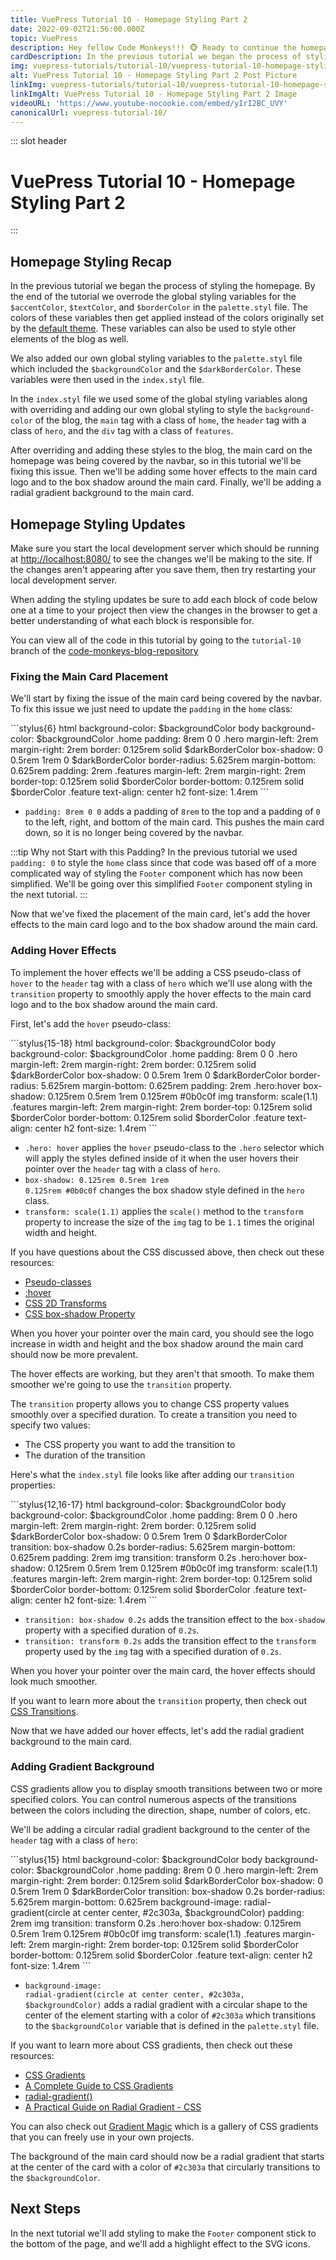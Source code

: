 ```yaml
---
title: VuePress Tutorial 10 - Homepage Styling Part 2
date: 2022-09-02T21:56:00.000Z
topic: VuePress
description: Hey fellow Code Monkeys!!! 🐵 Ready to continue the homepage styling for your VuePress site, then check out VuePress Tutorial 10 - Homepage Styling Part 2! 🍌🐒
cardDescription: In the previous tutorial we began the process of styling the homepage. By the end of the tutorial we overrode the global...
img: vuepress-tutorials/tutorial-10/vuepress-tutorial-10-homepage-styling-part-2-post.png
alt: VuePress Tutorial 10 - Homepage Styling Part 2 Post Picture
linkImg: vuepress-tutorials/tutorial-10/vuepress-tutorial-10-homepage-styling-part-2-post-link.png
linkImgAlt: VuePress Tutorial 10 - Homepage Styling Part 2 Image
videoURL: 'https://www.youtube-nocookie.com/embed/yIrI2BC_UVY'
canonicalUrl: vuepress-tutorial-10/
---
```


::: slot header

# VuePress Tutorial 10 - Homepage Styling Part 2

:::

## Homepage Styling Recap

In the previous tutorial we began the process of styling the homepage. By the end of the tutorial we overrode the global styling variables for the <code class="inline-code-block">&#36;accentColor</code>, <code class="inline-code-block">&#36;textColor</code>, and <code class="inline-code-block">$borderColor</code> in the <code class="inline-code-block">palette.styl</code> file. The colors of these variables then get applied instead of the colors originally set by the [default theme](https://vuepress.vuejs.org/theme/default-theme-config.html). These variables can also be used to style other elements of the blog as well.

We also added our own global styling variables to the <code class="inline-code-block">palette.styl</code> file which included the <code class="inline-code-block">&#36;backgroundColor</code> and the <code class="inline-code-block">$darkBorderColor</code>. These variables were then used in the <code class="inline-code-block">index.styl</code> file.

In the <code class="inline-code-block">index.styl</code> file we used some of the global styling variables along with overriding and adding our own global styling to style the <code class="inline-code-block">background-color</code> of the blog, the <code class="inline-code-block">main</code> tag with a class of <code class="inline-code-block">home</code>, the <code class="inline-code-block">header</code> tag with a class of <code class="inline-code-block">hero</code>, and the <code class="inline-code-block">div</code> tag with a class of <code class="inline-code-block">features</code>.

After overriding and adding these styles to the blog, the main card on the homepage was being covered by the navbar, so in this tutorial we'll be fixing this issue. Then we'll be adding some hover effects to the main card logo and to the box shadow around the main card. Finally, we'll be adding a radial gradient background to the main card.

## Homepage Styling Updates

Make sure you start the local development server which should be running at [http://localhost:8080/](http://localhost:8080/) to see the changes we'll be making to the site. If the changes aren't appearing after you save them, then try restarting your local development server.

When adding the styling updates be sure to add each block of code below one at a time to your project then view the changes in the browser to get a better understanding of what each block is responsible for.

You can view all of the code in this tutorial by going to the <code class="inline-code-block">tutorial-10</code> branch of the [code-monkeys-blog-repository](https://github.com/codemonkeysio/code-monkeys-blog-tutorials/tree/tutorial-10)

### Fixing the Main Card Placement

We'll start by fixing the issue of the main card being covered by the navbar. To fix this issue we just need to update the <code class="inline-code-block">padding</code> in the <code class="inline-code-block">home</code> class:

<code-group>
<code-block title="index.styl">
```stylus{6}
html
  background-color: $backgroundColor
  body
    background-color: $backgroundColor
    .home
      padding: 8rem 0 0
      .hero
        margin-left: 2rem
        margin-right: 2rem
        border: 0.125rem solid $darkBorderColor
        box-shadow: 0 0.5rem 1rem 0 $darkBorderColor
        border-radius: 5.625rem
        margin-bottom: 0.625rem
        padding: 2rem
      .features
        margin-left: 2rem
        margin-right: 2rem
        border-top: 0.125rem solid $borderColor
        border-bottom: 0.125rem solid $borderColor
        .feature
          text-align: center
          h2
            font-size: 1.4rem
```
</code-block>
</code-group>

- <code class="inline-code-block">padding: 8rem 0 0</code> adds a padding of <code class="inline-code-block">8rem</code> to the top and a padding of <code class="inline-code-block">0</code> to the left, right, and bottom of the main card. This pushes the main card down, so it is no longer being covered by the navbar.

:::tip Why not Start with this Padding?
In the previous tutorial we used <code class="inline-code-block">padding: 0</code> to style the <code class="inline-code-block">home</code> class since that code was based off of a more complicated way of styling the <code class="inline-code-block">Footer</code> component which has now been simplified. We'll be going over this simplified <code class="inline-code-block">Footer</code> component styling in the next tutorial.
:::


Now that we've fixed the placement of the main card, let's add the hover effects to the main card logo and to the box shadow around the main card.

### Adding Hover Effects

To implement the hover effects we'll be adding a <span class="post-term-one">CSS pseudo-class</span> of <code class="inline-code-block">hover</code> to the <code class="inline-code-block">header</code> tag with a class of <code class="inline-code-block">hero</code> which we'll use along with the <code class="inline-code-block">transition</code> property to smoothly apply the hover effects to the main card logo and to the box shadow around the main card.

First, let's add the <code class="inline-code-block">hover</code> pseudo-class:

<code-group>
<code-block title="index.styl">
```stylus{15-18}
html
  background-color: $backgroundColor
  body
    background-color: $backgroundColor
    .home
      padding: 8rem 0 0
      .hero
        margin-left: 2rem
        margin-right: 2rem
        border: 0.125rem solid $darkBorderColor
        box-shadow: 0 0.5rem 1rem 0 $darkBorderColor
        border-radius: 5.625rem
        margin-bottom: 0.625rem
        padding: 2rem
      .hero:hover
        box-shadow: 0.125rem 0.5rem 1rem 0.125rem #0b0c0f
        img
          transform: scale(1.1)
      .features
        margin-left: 2rem
        margin-right: 2rem
        border-top: 0.125rem solid $borderColor
        border-bottom: 0.125rem solid $borderColor
        .feature
          text-align: center
          h2
            font-size: 1.4rem
```
</code-block>
</code-group>

- <code class="inline-code-block">.hero: hover</code> applies the <code class="inline-code-block">hover</code> pseudo-class to the <code class="inline-code-block">.hero</code> selector which will apply the styles defined inside of it when the user hovers their pointer over the <code class="inline-code-block">header</code> tag with a class of <code class="inline-code-block">hero</code>.
- <code class="inline-code-block">box-shadow: 0.125rem 0.5rem 1rem 0.125rem #0b0c0f</code> changes the box shadow style defined in the <code class="inline-code-block">hero</code> class.
- <code class="inline-code-block">transform: scale(1.1)</code> applies the <code class="inline-code-block">scale()</code> method to the <code class="inline-code-block">transform</code> property to increase the size of the <code class="inline-code-block">img</code> tag to be <code class="inline-code-block">1.1</code> times the original width and height.

If you have questions about the CSS discussed above, then check out these resources:

- <span class="external-link-wrap">[Pseudo-classes](https://developer.mozilla.org/en-US/docs/Web/CSS/Pseudo-classes)</span>
- <span class="external-link-wrap">[:hover](https://developer.mozilla.org/en-US/docs/Web/CSS/:hover)</span>
- <span class="external-link-wrap">[CSS 2D Transforms](https://www.w3schools.com/css/css3_2dtransforms.asp)</span>
- <span class="external-link-wrap">[CSS box-shadow Property](https://www.w3schools.com/cssref/css3_pr_box-shadow.asp)</span>

When you hover your pointer over the main card, you should see the logo increase in width and height and the box shadow around the main card should now be more prevalent.

The hover effects are working, but they aren't that smooth. To make them smoother we're going to use the <code class="inline-code-block">transition</code> property.

The <code class="inline-code-block">transition</code> property allows you to change CSS property values smoothly over a specified duration. To create a transition you need to specify two values:
- The CSS property you want to add the transition to
- The duration of the transition

Here's what the <code class="inline-code-block">index.styl</code> file looks like after adding our <code class="inline-code-block">transition</code> properties:

<code-group>
<code-block title="index.styl">
```stylus{12,16-17}
html
  background-color: $backgroundColor
  body
    background-color: $backgroundColor
    .home
      padding: 8rem 0 0
      .hero
        margin-left: 2rem
        margin-right: 2rem
        border: 0.125rem solid $darkBorderColor
        box-shadow: 0 0.5rem 1rem 0 $darkBorderColor
        transition: box-shadow 0.2s
        border-radius: 5.625rem
        margin-bottom: 0.625rem
        padding: 2rem
        img
          transition: transform 0.2s
      .hero:hover
        box-shadow: 0.125rem 0.5rem 1rem 0.125rem #0b0c0f
        img
          transform: scale(1.1)
      .features
        margin-left: 2rem
        margin-right: 2rem
        border-top: 0.125rem solid $borderColor
        border-bottom: 0.125rem solid $borderColor
        .feature
          text-align: center
          h2
            font-size: 1.4rem
```
</code-block>
</code-group>

- <code class="inline-code-block">transition: box-shadow 0.2s</code> adds the transition effect to the <code class="inline-code-block">box-shadow</code> property with a specified duration of <code class="inline-code-block">0.2s</code>.
- <code class="inline-code-block">transition: transform 0.2s</code> adds the transition effect to the <code class="inline-code-block">transform</code> property used by the <code class="inline-code-block">img</code> tag with a specified duration of <code class="inline-code-block">0.2s</code>.

When you hover your pointer over the main card, the hover effects should look much smoother.

If you want to learn more about the <code class="inline-code-block">transition</code> property, then check out [CSS Transitions](https://www.w3schools.com/css/css3_transitions.asp).

Now that we have added our hover effects, let's add the radial gradient background to the main card.

### Adding Gradient Background

CSS gradients allow you to display smooth transitions between two or more specified colors.
You can control numerous aspects of the transitions between the colors including the direction, shape, number of colors, etc.

We'll be adding a circular radial gradient background to the center of the <code class="inline-code-block">header</code> tag with a class of <code class="inline-code-block">hero</code>:

<code-group>
<code-block title="index.styl">
```stylus{15}
html
  background-color: $backgroundColor
  body
    background-color: $backgroundColor
    .home
      padding: 8rem 0 0
      .hero
        margin-left: 2rem
        margin-right: 2rem
        border: 0.125rem solid $darkBorderColor
        box-shadow: 0 0.5rem 1rem 0 $darkBorderColor
        transition: box-shadow 0.2s
        border-radius: 5.625rem
        margin-bottom: 0.625rem
        background-image: radial-gradient(circle at center center, #2c303a, $backgroundColor)
        padding: 2rem
        img
          transition: transform 0.2s
      .hero:hover
        box-shadow: 0.125rem 0.5rem 1rem 0.125rem #0b0c0f
        img
          transform: scale(1.1)
      .features
        margin-left: 2rem
        margin-right: 2rem
        border-top: 0.125rem solid $borderColor
        border-bottom: 0.125rem solid $borderColor
        .feature
          text-align: center
          h2
            font-size: 1.4rem
```
</code-block>
</code-group>

- <code class="inline-code-block">background-image: radial-gradient(circle at center center, #2c303a, &#36;backgroundColor)</code> adds a radial gradient with a circular shape to the center of the element starting with a color of <code class="inline-code-block">#2c303a</code> which transitions to the <code class="inline-code-block">$backgroundColor</code> variable that is defined in the <code class="inline-code-block">palette.styl</code> file.

If you want to learn more about CSS gradients, then check out these resources:

- <span class="external-link-wrap">[CSS Gradients](https://www.w3schools.com/css/css3_gradients.asp)</span>
- <span class="external-link-wrap">[A Complete Guide to CSS Gradients](https://css-tricks.com/a-complete-guide-to-css-gradients/#top-of-site)</span>
- <span class="external-link-wrap">[radial-gradient()](https://developer.mozilla.org/en-US/docs/Web/CSS/gradient/radial-gradient)</span>
- <span class="external-link-wrap">[A Practical Guide on Radial Gradient - CSS](https://dev.to/obinnaogbonnajoseph/a-practical-guide-on-radial-gradient-css-2383)</span>

You can also check out [Gradient Magic](https://www.gradientmagic.com/) which is a gallery of CSS gradients that you can freely use in your own projects.

The background of the main card should now be a radial gradient that starts at the center of the card with a color of <code class="inline-code-block">#2c303a</code> that circularly transitions to the <code class="inline-code-block">$backgroundColor</code>.

## Next Steps

In the next tutorial we'll add styling to make the <code class="inline-code-block">Footer</code> component stick to the bottom of the page, and we'll add a highlight effect to the SVG icons.
